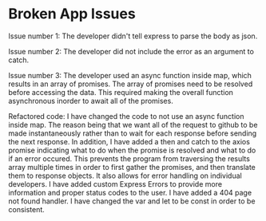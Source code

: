 # Broken App Issues

Issue number 1: The developer didn't tell express to parse the body as json.

Issue number 2: The developer did not include the error as an argument to catch.

Issue number 3: The developer used an async function inside map, which results in an array of promises. The array of promises need to be resolved before accessing the data. This required making the overall function asynchronous inorder to await all of the promises.


Refactored code:
I have changed the code to not use an async function inside map. The reason being that we want all of the request to github to be made instantaneously rather than to wait for each response before sending the next response. In addition, I have added a then and catch to the axios promise indicating what to do when the promise is resolved and what to do if an error occured. This prevents the program from traversing the results array multiple times in order to first gather the promises, and then translate them to response objects. It also allows for error handling on individual developers.
I have added custom Express Errors to provide more information and proper status codes to the user.
I have added a 404 page not found handler.
I have changed the var and let to be const in order to be consistent.